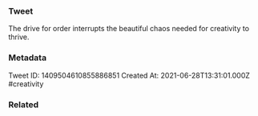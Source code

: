 ### Tweet
The drive for order interrupts the beautiful chaos needed for creativity to thrive.

### Metadata
Tweet ID: 1409504610855886851
Created At: 2021-06-28T13:31:01.000Z
#creativity

### Related

